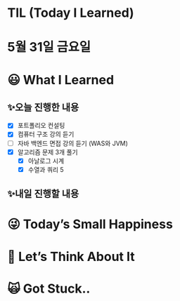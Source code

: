 # TIL (Today I Learned)

# 5월 31일 금요일

# 😃 What I Learned

## ✨오늘 진행한 내용

- [x]  포트폴리오 컨설팅
- [x]  컴퓨터 구조 강의 듣기
- [ ]  자바 백엔드 면접 강의 듣기 (WAS와 JVM)
- [x]  알고리즘 문제 3개 풀기
    - [x]  아날로그 시계
    - [x]  수열과 쿼리 5

## ✨내일 진행할 내용

# 😜 Today’s Small Happiness

# 🧐 Let’s Think About It

# 🙀 Got Stuck..